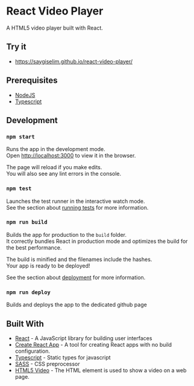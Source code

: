 # React Video Player

A HTML5 video player built with React.

## Try it

- https://saygiselim.github.io/react-video-player/

## Prerequisites

- [NodeJS](https://nodejs.org/en/)
- [Typescript](https://www.typescriptlang.org/)

## Development

### `npm start`

Runs the app in the development mode.\
Open [http://localhost:3000](http://localhost:3000) to view it in the browser.

The page will reload if you make edits.\
You will also see any lint errors in the console.

### `npm test`

Launches the test runner in the interactive watch mode.\
See the section about [running tests](https://facebook.github.io/create-react-app/docs/running-tests) for more information.

### `npm run build`

Builds the app for production to the `build` folder.\
It correctly bundles React in production mode and optimizes the build for the best performance.

The build is minified and the filenames include the hashes.\
Your app is ready to be deployed!

See the section about [deployment](https://facebook.github.io/create-react-app/docs/deployment) for more information.

### `npm run deploy`

Builds and deploys the app to the dedicated github page

## Built With

- [React](https://reactjs.org/) - A JavaScript library for building user interfaces
- [Create React App](https://create-react-app.dev/) - A tool for creating React apps with no build configuration.
- [Typescript](https://www.typescriptlang.org/) - Static types for javascript
- [SASS](https://sass-lang.com/) - CSS preprocessor
- [HTML5 Video](https://www.w3schools.com/html/html5_video.asp) - The HTML element is used to show a video on a web page.
